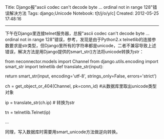 Title: Django报"ascii codec can't decode byte ... ordinal not in range 128"错误解决方法
Tags: django;Unicode
Notebook: t[t/j/o/y/c]
Created: 2012-05-25 17:48:16

------

下午在Django里连接telnet服务器，总报"ascii codec can't decode byte ... ordinal not in range 128"错误，参考，发现是由于Python2.x telnetlib的连接参数要求是str类型，但Django里所有的字符串都是unicode，二者不兼容导致上述错误，解决方法是用Django提供的smart_str()方法将unicode转换为str：

 

from neconnector.models import Channel 
from django.utils.encoding import smart_str 
import telnetlib 
def translate_str(input):

 return smart_str(input, encoding='utf-8', strings_only=False, errors='strict')

ch = get_object_or_404(Channel, pk=conn_id) #从数据库里取出unicode类型对象

ip = translate_str(ch.ip) # 转换为str

tn = telnetlib.Telnet(ip)

...

 

同理，写入数据库时需要用smart_unicode方法做逆向转换。